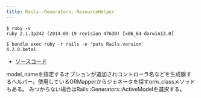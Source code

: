 ```yaml
---
title: Rails::Generators::ResourceHelper
---
```


```
$ ruby -v
ruby 2.1.3p242 (2014-09-19 revision 47630) [x86_64-darwin13.0]
```

```
$ bundle exec ruby -r rails -e 'puts Rails.version'
4.2.0.beta1
```

* [ソースコード](https://github.com/rails/rails/blob/v4.2.0.beta1/railties/lib/rails/generators/resource_helpers.rb)

model_nameを指定するオプションが追加されコントローラ名などを生成器するヘルパー。使用しているORMapperからジェネータを探すorm_classメソッドもある。
みつからない場合はRails::Generators::ActiveModelを選択する。
